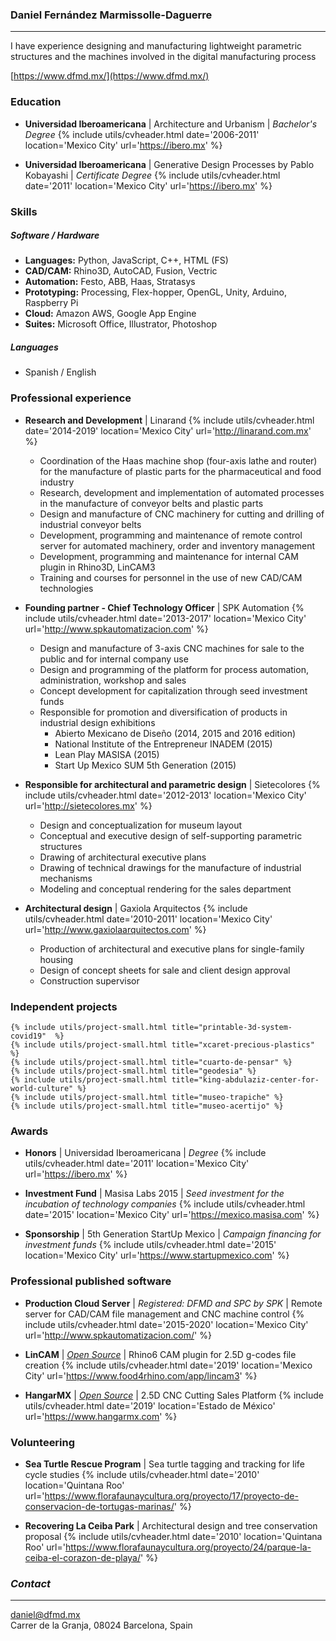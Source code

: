 ### Daniel Fernández Marmissolle-Daguerre
---

I have experience designing and manufacturing lightweight parametric structures and the machines involved in the digital manufacturing process

<i class="fas fa-link"></i> [https://www.dfmd.mx/](https://www.dfmd.mx/)

### Education

  - **Universidad Iberoamericana** | Architecture and Urbanism | *Bachelor's Degree*
  {% include utils/cvheader.html date='2006-2011' location='Mexico City' url='https://ibero.mx' %}

  - **Universidad Iberoamericana** | Generative Design Processes by Pablo Kobayashi | *Certificate Degree*
  {% include utils/cvheader.html date='2011' location='Mexico City' url='https://ibero.mx' %}

### Skills

##### Software / Hardware
  - **Languages:** Python, JavaScript, C++, HTML (FS)
  - **CAD/CAM:** Rhino3D, AutoCAD, Fusion, Vectric
  - **Automation:** Festo, ABB, Haas, Stratasys
  - **Prototyping:** Processing, Flex-hopper, OpenGL, Unity, Arduino, Raspberry Pi
  - **Cloud:** Amazon AWS, Google App Engine
  - **Suites:** Microsoft Office, Illustrator, Photoshop

##### Languages
  - Spanish / English

### Professional experience

  - **Research and Development** | Linarand
    {% include utils/cvheader.html date='2014-2019' location='Mexico City' url='http://linarand.com.mx' %}

    - Coordination of the Haas machine shop (four-axis lathe and router) for the manufacture of plastic parts for the pharmaceutical and food industry
    - Research, development and implementation of automated processes in the manufacture of conveyor belts and plastic parts
    - Design and manufacture of CNC machinery for cutting and drilling of industrial conveyor belts
    - Development, programming and maintenance of remote control server for automated machinery, order and inventory management
    - Development, programming and maintenance for internal CAM plugin in Rhino3D, LinCAM3
    - Training and courses for personnel in the use of new CAD/CAM technologies

  - **Founding partner - Chief Technology Officer** | SPK Automation
    {% include utils/cvheader.html date='2013-2017' location='Mexico City' url='http://www.spkautomatizacion.com' %}

    - Design and manufacture of 3-axis CNC machines for sale to the public and for internal company use
    - Design and programming of the platform for process automation, administration, workshop and sales
    - Concept development for capitalization through seed investment funds
    - Responsible for promotion and diversification of products in industrial design exhibitions
      - Abierto Mexicano de Diseño (2014, 2015 and 2016 edition)
      - National Institute of the Entrepreneur INADEM (2015)
      - Lean Play MASISA (2015)
      - Start Up Mexico SUM 5th Generation (2015)

  - **Responsible for architectural and parametric design** | Sietecolores
    {% include utils/cvheader.html date='2012-2013' location='Mexico City' url='http://sietecolores.mx' %}

      - Design and conceptualization for museum layout
      - Conceptual and executive design of self-supporting parametric structures
      - Drawing of architectural executive plans
      - Drawing of technical drawings for the manufacture of industrial mechanisms
      - Modeling and conceptual rendering for the sales department

  - **Architectural design** | Gaxiola Arquitectos
    {% include utils/cvheader.html date='2010-2011' location='Mexico City' url='http://www.gaxiolaarquitectos.com' %}

      - Production of architectural and executive plans for single-family housing
      - Design of concept sheets for sale and client design approval
      - Construction supervisor

### Independent projects

    {% include utils/project-small.html title="printable-3d-system-covid19"  %}
    {% include utils/project-small.html title="xcaret-precious-plastics" %}
    {% include utils/project-small.html title="cuarto-de-pensar" %}
    {% include utils/project-small.html title="geodesia" %}
    {% include utils/project-small.html title="king-abdulaziz-center-for-world-culture" %}
    {% include utils/project-small.html title="museo-trapiche" %}
    {% include utils/project-small.html title="museo-acertijo" %}

### Awards

  -  **Honors** | Universidad Iberoamericana | *Degree*
    {% include utils/cvheader.html date='2011' location='Mexico City' url='https://ibero.mx' %}

  - **Investment Fund** | Masisa Labs 2015 | *Seed investment for the incubation of technology companies*
    {% include utils/cvheader.html date='2015' location='Mexico City' url='https://mexico.masisa.com' %}

  -  **Sponsorship** | 5th Generation StartUp Mexico | *Campaign financing for investment funds*
    {% include utils/cvheader.html date='2015' location='Mexico City' url='https://www.startupmexico.com' %}

### Professional published software

  - **Production Cloud Server** | *Registered: DFMD and SPC by SPK* |  Remote server for CAD/CAM file management and CNC machine control
    {% include utils/cvheader.html date='2015-2020' location='Mexico City' url='http://www.spkautomatizacion.com/' %}   

  - **LinCAM** | [*Open Source*](https://github.com/dfmdmx/Rhino_LinCAM3) | Rhino6 CAM plugin for 2.5D g-codes file creation
    {% include utils/cvheader.html date='2019' location='Mexico City' url='https://www.food4rhino.com/app/lincam3' %}

  - **HangarMX** | [*Open Source*](https://github.com/dfmdmx/dfmdmx.store.io) | 2.5D CNC Cutting Sales Platform
    {% include utils/cvheader.html date='2019' location='Estado de México' url='https://www.hangarmx.com' %}

### Volunteering

  - **Sea Turtle Rescue Program** | Sea turtle tagging and tracking for life cycle studies
    {% include utils/cvheader.html date='2010' location='Quintana Roo' url='https://www.florafaunaycultura.org/proyecto/17/proyecto-de-conservacion-de-tortugas-marinas/' %}

  - **Recovering La Ceiba Park** | Architectural design and tree conservation proposal
    {% include utils/cvheader.html date='2010' location='Quintana Roo' url='https://www.florafaunaycultura.org/proyecto/24/parque-la-ceiba-el-corazon-de-playa/' %}

### *Contact*
---
daniel@dfmd.mx   
Carrer de la Granja, 08024 Barcelona, Spain
